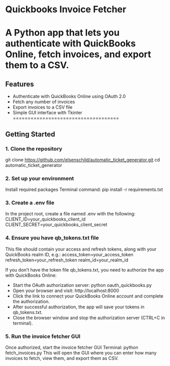 # Quickbooks Invoice Fetcher
A Python app that lets you authenticate with QuickBooks Online, fetch invoices, and export them to a CSV.
=====================================

## Features
- Authenticate with QuickBooks Online using OAuth 2.0
- Fetch any number of invoices
- Export invoices to a CSV file
- Simple GUI interface with Tkinter
====================================

## Getting Started

### 1. Clone the repository
git clone https://github.com/elsenschild/automatic_ticket_generator.git
cd automatic_ticket_generator

### 2. Set up your environment
Install required packages
Terminal command: pip install -r requirements.txt

### 3. Create a .env file
In the project root, create a file named .env with the following:
CLIENT_ID=your_quickbooks_client_id
CLIENT_SECRET=your_quickbooks_client_secret

### 4. Ensure you have qb_tokens.txt file
This file should contain your access and refresh tokens, along with your QuickBooks realm ID, e.g.:
access_token=your_access_token
refresh_token=your_refresh_token
realm_id=your_realm_id

If you don’t have the token file qb_tokens.txt, you need to authorize the app with QuickBooks Online:
- Start the OAuth authorization server:
python oauth_quickbooks.py
- Open your browser and visit:
http://localhost:8000
- Click the link to connect your QuickBooks Online account and complete the authorization.
- After successful authorization, the app will save your tokens in qb_tokens.txt.
- Close the browser window and stop the authorization server (CTRL+C in terminal).

### 5. Run the invoice fetcher GUI
Once authorized, start the invoice fetcher GUI
Terminal: python fetch_invoices.py
This will open the GUI where you can enter how many invoices to fetch, view them, and export them as CSV.

